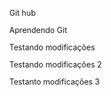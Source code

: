 Git hub

Aprendendo Git

Testando modificações

Testando modificações 2




Testanto modificações 3
